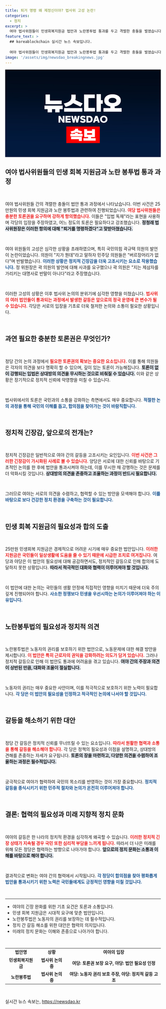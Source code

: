 ```yaml
---
title: 퇴거 명령 왜 제정신이야? 법사위 고성 논란!
categories:
  - 정치
excerpt: >
  여야 법사위원들이 민생회복지원금 법안과 노란봉투법 통과를 두고 격렬한 충돌을 벌였습니다. 고성 오가는 과정에서의 갈등, 법 사위원장과 의원 간의 신경전이 긴장감을 고조시키며 의원들의 언쟁이 이어졌습니다. 클릭해 그 현장을 확인해보세요!
feature_text: >
  ## koreablockchain 실시간 뉴스 속보입니다.

  여야 법사위원들이 민생회복지원금 법안과 노란봉투법 통과를 두고 격렬한 충돌을 벌였습니다. 고성 오가는 과정에서의 갈등, 법 사위원장과 의원 간의 신경전이 긴장감을 고조시키며 의원들의 언쟁이 이어졌습니다. 클릭해 그 현장을 확인해보세요!
image: '/assets/img/newsdao_breakingnews.jpg'
---
```


<p><img src="/assets/img/newsdao_breakingnews.jpg" alt="koreablockchain 속보" /></p>

<h2 data-ke-size="size26">여야 법사위원들의 민생 회복 지원금과 노란 봉투법 통과 과정</h2>

<p data-ke-size="size16">&nbsp;</p>  

<p>여야 법사위원들 간의 격렬한 충돌이 법안 통과 과정에서 나타났습니다. 이번 사건은 25만원의 민생 회복 지원금과 노란 봉투법과 관련하여 진행되었습니다. <b><span style="color: #ee2323;">여당 법사위원들은 충분한 토론권을 요구하며 강하게 항의했습니다.</span></b> 이들은 "입법 독재"라는 표현을 사용하며 각당의 입장을 주장하였고, 어느 정도의 토론은 필요하다고 강조했습니다. <b><span style="background-color: #21538527;">정청래 법사위원장은 이러한 항의에 대해 "퇴거를 명령하겠다"고 맞받아쳤습니다.</span></b></p>

<p data-ke-size="size16">&nbsp;</p>

<p>여야 위원들의 고성은 심각한 상황을 초래하였으며, 특히 국민의힘 곽규택 의원의 발언이 논란이었습니다. 의원이 "지가 뭔데"라고 말하자 민주당 의원들은 "버르장머리가 없다"며 반발했습니다. <b><span style="color: #1a5490;">이러한 상황은 정치적 긴장감을 더욱 고조시키는 요소로 작용했습니다.</span></b> 정 위원장은 곽 의원의 발언에 대해 사과를 요구했으나 곽 의원은 "지는 제삼자를 가리키는 대명사로 반말이 아니다"라고 주장했습니다. </p>

<p data-ke-size="size16">&nbsp;</p>

<p>이러한 고성의 상황은 이후 법사위 논의의 분위기에 심각한 영향을 미쳤습니다. <b><span style="color: #ee2323;">법사위의 여러 법안들이 통과되는 과정에서 발생한 갈등은 앞으로의 정국 운영에 큰 변수가 될 수 있습니다.</span></b> 각당은 서로의 입장을 기초로 더욱 철저한 논의와 소통이 필요한 상황입니다.</p>

<p data-ke-size="size16">&nbsp;</p>

<h2 data-ke-size="size26">과연 필요한 충분한 토론권은 무엇인가?</h2>

<p data-ke-size="size16">&nbsp;</p>

<p>정당 간의 논의 과정에서 <b><span style="color: #ee2323;">필요한 토론권의 확보는 중요한 요소입니다.</span></b> 이를 통해 의원들은 각자의 의견을 보다 명확히 할 수 있으며, 깊이 있는 토론이 가능해집니다. <b><span style="background-color: #21538527;">토론이 없이 강행되는 입법은 상대방의 의견을 무시하는 것으로 비춰질 수 있습니다.</span></b> 이와 같은 상황은 장기적으로 정치적 신뢰에 악영향을 미칠 수 있습니다.</p>

<p data-ke-size="size16">&nbsp;</p>

<p>법사위에서의 토론은 국민과의 소통을 강화하는 측면에서도 매우 중요합니다. <b><span style="color: #1a5490;">적절한 논의 과정을 통해 국민의 이해를 돕고, 합의점을 찾아가는 것이 바람직합니다.</span></b></p>

<p data-ke-size="size16">&nbsp;</p>

<h2 data-ke-size="size26">정치적 긴장감, 앞으로의 전개는?</h2>

<p data-ke-size="size16">&nbsp;</p>

<p>정치적 긴장감은 일반적으로 여야 간의 갈등을 고조시키는 요인입니다. <b><span style="color: #ee2323;">이번 사건은 그러한 긴장감이 가시화된 사례로 볼 수 있습니다.</span></b> 양당은 서로에 대한 신뢰를 바탕으로 기초적인 논의를 한 후에 법안을 통과시켜야 하는데, 이를 무시한 채 강행하는 것은 문제를 더 악화시킬 것입니다. <b><span style="background-color: #21538527;">상대방의 의견을 존중하고 조율하는 과정이 반드시 필요합니다.</span></b></p>

<p data-ke-size="size16">&nbsp;</p>

<p>그러므로 여야는 서로의 의견을 수렴하고, 협력할 수 있는 방안을 모색해야 합니다. <b><span style="color: #1a5490;">이를 바탕으로 보다 건강한 정치 환경을 구축하는 것이 필요합니다.</span></b></p>

<p data-ke-size="size16">&nbsp;</p>

<h2 data-ke-size="size26">민생 회복 지원금의 필요성과 합의 도출</h2>

<p data-ke-size="size16">&nbsp;</p>

<p>25만원 민생회복 지원금은 경제적으로 어려운 시기에 매우 중요한 법안입니다. <b><span style="color: #ee2323;">이러한 지원금은 국민들이 일상생활에 도움을 줄 수 있기 때문에 시급한 조치로 여겨집니다.</span></b> 여당과 야당은 이 법안의 필요성에 대해 공감하면서도, 정치적인 갈등으로 인해 합의에 도달하지 못한 상황입니다. <b><span style="background-color: #21538527;">따라서 적극적인 대화와 협력이 이루어져야 할 것입니다.</span></b></p>

<p data-ke-size="size16">&nbsp;</p>

<p>이 법안에 대한 논의는 국민들의 생활 안정에 직접적인 영향을 미치기 때문에 더욱 주의 깊게 진행되어야 합니다. <b><span style="color: #1a5490;">사소한 정쟁보다 민생을 우선시하는 논의가 이루어져야 하는 이유입니다.</span></b></p>

<p data-ke-size="size16">&nbsp;</p>

<h2 data-ke-size="size26">노란봉투법의 필요성과 정치적 의견</h2>

<p data-ke-size="size16">&nbsp;</p>

<p>노란봉투법은 노동자의 권리를 보호하기 위한 법안으로, 노동문제에 대한 해결 방안을 제시합니다. <b><span style="color: #ee2323;">이 법안은 특히 근로자의 권익을 강화하려는 의도가 담겨 있습니다.</span></b> 그러나 정치적 갈등으로 인해 이 법안도 통과에 어려움을 겪고 있습니다. <b><span style="background-color: #21538527;">여야 간의 주장과 의견이 상반된 만큼, 대화와 조율이 절실합니다.</span></b></p>

<p data-ke-size="size16">&nbsp;</p>

<p>노동자의 권리는 매우 중요한 사안이며, 이를 적극적으로 보호하기 위한 노력이 필요합니다. <b><span style="color: #1a5490;">각 당은 이 법안의 필요성을 인정하고 적극적인 논의에 나서야 할 것입니다.</span></b></p>

<p data-ke-size="size16">&nbsp;</p>

<h2 data-ke-size="size26">갈등을 해소하기 위한 대안</h2>

<p data-ke-size="size16">&nbsp;</p>

<p>정당 간 갈등은 정치적 신뢰를 무너뜨릴 수 있는 요소입니다. <b><span style="color: #ee2323;">따라서 원활한 협력과 소통을 통해 갈등을 해소해야 합니다.</span></b> 각 당은 정책의 필요성과 이점을 설명하고, 상대방의 견해를 존중하는 자세가 요구됩니다. <b><span style="background-color: #21538527;">토론의 장을 마련하고, 다양한 의견을 수렴하여 조율하는 과정은 필수적입니다.</span></b></p>

<p data-ke-size="size16">&nbsp;</p>

<p>궁극적으로 여야가 협력하여 국민의 목소리를 반영하는 것이 가장 중요합니다. <b><span style="color: #1a5490;">정치적 갈등을 종식시키기 위한 민주적 절차와 논의가 온전히 이루어져야 합니다.</span></b></p>

<p data-ke-size="size16">&nbsp;</p>

<h2 data-ke-size="size26">결론: 협력의 필요성과 미래 지향적 정치 문화</h2>

<p data-ke-size="size16">&nbsp;</p>

<p>여야의 갈등은 한 나라의 정치적 환경을 심각하게 왜곡할 수 있습니다. <b><span style="color: #ee2323;">이러한 정치적 긴장 상태가 지속될 경우 국민 또한 심리적 부담을 느끼게 됩니다.</span></b> 따라서 더 나은 미래를 위해 모든 정당은 협력하는 방향으로 나아가야 합니다. <b><span style="background-color: #21538527;">앞으로의 정치 문화는 소통과 이해를 바탕으로 해야 합니다.</span></b></p>

<p data-ke-size="size16">&nbsp;</p>

<p>결과적으로 변화는 여야 간의 협력에서 시작됩니다. <b><span style="color: #1a5490;">각 정당이 합의점을 찾아 평화롭게 법안을 통과시키기 위한 노력은 국민들에게도 긍정적인 영향을 미칠 것입니다.</span></b></p>

<p data-ke-size="size16">&nbsp;</p>

<hr>

<ul>
<li>여야의 긴장 완화를 위한 기초 요건은 토론과 소통입니다.</li>
<li>민생 회복 지원금은 시대적 요구에 맞춘 법안입니다.</li>
<li>노란봉투법은 노동자의 권리를 보장하는 데 필수적입니다.</li>
<li>정치 간 갈등 해소를 위한 대안은 협력의 의지입니다.</li>
<li>미래의 정치 문화는 이해와 존중으로 나아가야 합니다.</li>
</ul>

<p data-ke-size="size16">&nbsp;</p>

<table>
  <tr>
    <td style="text-align: center; height: 17px;"><b>법안명</b></td>
    <td style="text-align: center; height: 17px;"><b>상황</b></td>
    <td style="text-align: center; height: 17px;"><b>여야의 입장</b></td>
  </tr>
  <tr>
    <td style="text-align: center; height: 17px;"><b>민생회복지원금</b></td>
    <td style="text-align: center; height: 17px;"><b>법사위 논의 중</b></td>
    <td style="text-align: center; height: 17px;"><b>여당: 토론권 보장 요구, 야당: 법안 필요성 인정</b></td>
  </tr>
  <tr>
    <td style="text-align: center; height: 17px;"><b>노란봉투법</b></td>
    <td style="text-align: center; height: 17px;"><b>법사위 논의 중</b></td>
    <td style="text-align: center; height: 17px;"><b>여당: 노동자 권리 보호 주장, 야당: 정치적 갈등 고조</b></td>
  </tr>
</table>

<p data-ke-size="size16">&nbsp;</p>
실시간 뉴스 속보는, <a href="https://newsdao.kr" rel="dofollow">https://newsdao.kr</a>


